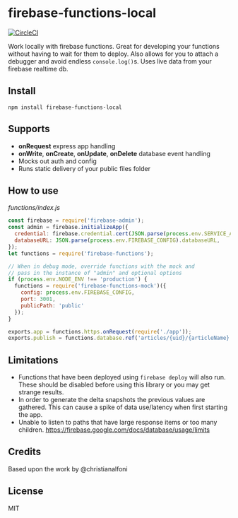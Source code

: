 # firebase-functions-local
[![CircleCI](https://circleci.com/gh/Crazometer/firebase-functions-local/tree/master.svg?style=svg)](https://circleci.com/gh/Crazometer/firebase-functions-local/tree/master)

Work locally with firebase functions. Great for developing your functions without having to wait for them to deploy. Also allows for you to attach a debugger and avoid endless `console.log()`s. Uses live data from your firebase realtime db. 

## Install

`npm install firebase-functions-local`

## Supports

- **onRequest** express app handling
- **onWrite**, **onCreate**, **onUpdate**, **onDelete** database event handling
- Mocks out auth and config
- Runs static delivery of your public files folder

## How to use
*functions/index.js*
```js
const firebase = require('firebase-admin');
const admin = firebase.initializeApp({
  credential: firebase.credential.cert(JSON.parse(process.env.SERVICE_ACCOUNT)),
  databaseURL: JSON.parse(process.env.FIREBASE_CONFIG).databaseURL,
});
let functions = require('firebase-functions');

// When in debug mode, override functions with the mock and
// pass in the instance of "admin" and optional options
if (process.env.NODE_ENV !== 'production') {
  functions = require('firebase-functions-mock')({
    config: process.env.FIREBASE_CONFIG,
    port: 3001,
    publicPath: 'public'
  });
}

exports.app = functions.https.onRequest(require('./app'));
exports.publish = functions.database.ref('articles/{uid}/{articleName}').onWrite(require('./publish'));
```
## Limitations

- Functions that have been deployed using `firebase deploy` will also run. These should be disabled before using this library or you may get strange results.
- In order to generate the delta snapshots the previous values are gathered. This can cause a spike of data use/latency when first starting the app.
- Unable to listen to paths that have large response items or too many children. https://firebase.google.com/docs/database/usage/limits

## Credits

Based upon the work by @christianalfoni

## License
MIT